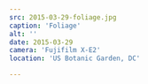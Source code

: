 ```yaml
---
src: 2015-03-29-foliage.jpg
caption: 'Foliage'
alt: ''
date: 2015-03-29
camera: 'Fujifilm X-E2'
location: 'US Botanic Garden, DC'

---
```

